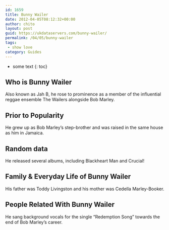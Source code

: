 ```yaml
---
id: 1659
title: Bunny Wailer
date: 2012-04-05T08:12:32+00:00
author: chito
layout: post
guid: https://ukdataservers.com/bunny-wailer/
permalink: /04/05/bunny-wailer
tags:
 - show love
category: Guides
---
```


* some text
{: toc}


## Who is  Bunny Wailer
                  
                  
                  
Also known as Jah B, he rose to prominence as a member of the influential reggae ensemble The Wailers alongside Bob Marley.
                  
                
                
                
## Prior to Popularity 
                  
                  
                  
He grew up as Bob Marley&#8217;s step-brother and was raised in the same house as him in Jamaica.
                  
                
                
                
## Random data 
                  
                  
                  
He released several albums, including Blackheart Man and Crucial!
                  
                
                
                
## Family & Everyday Life of Bunny Wailer
                  
                  
                  
His father was Toddy Livingston and his mother was Cedella Marley-Booker.
                  
                
                
                
## People Related With  Bunny Wailer
                  
                  
                  
He sang background vocals for the single &#8220;Redemption Song&#8221; towards the end of Bob Marley&#8217;s career.
                  
                
              
            
          
          
          
    
    
  
